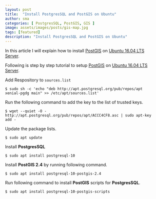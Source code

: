 ```yaml
---
layout: post
title:  "Install PostgresSQL and PostGIS on Ubuntu"
author: sma
categories: [ PostgresSQL, PostGIS, GIS ]
image: assets/images/posts/gis-map.jpg
tags: [featured]
description: "Install PostgresSQL and PostGIS on Ubuntu"
---
```


In this article I will explain how to install [PostGIS](https://postgis.net/) on [Ubuntu 16.04 LTS Server](http://releases.ubuntu.com/16.04/).

Following is step by step tutorial to setup [PostGIS](https://postgis.net/) on [Ubuntu 16.04 LTS Server](http://releases.ubuntu.com/16.04/).

Add Respository to `sources.list`

```
$ sudo sh -c 'echo "deb http://apt.postgresql.org/pub/repos/apt xenial-pgdg main" >> /etc/apt/sources.list'
```

Run the following command to add the key to the list of trusted keys.

```
$ wget --quiet -O - http://apt.postgresql.org/pub/repos/apt/ACCC4CF8.asc | sudo apt-key add -
```

Update the package lists.

```
$ sudo apt update
```
Install **PostgresSQL**

```
$ sudo apt install postgresql-10
```
Install **PostGIS 2.4** by running following command.

```
$ sudo apt install postgresql-10-postgis-2.4 
```

Run following command to install **PostGIS** scripts for **PostgresSQL**.

```
$ sudo apt install postgresql-10-postgis-scripts
```